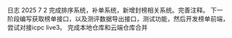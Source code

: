 日志
2025 7 2 
完成排序系统，补单系统，新增封榜相关系统。完善注释。
下一阶段编写获取榜单接口，以及测评数据导出接口，测试功能，然后开发榜单前端，尝试对接icpc live3。
完成本地仓库和云端仓库合并